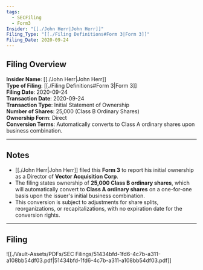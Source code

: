 ```yaml
---
tags:
  - SECFiling
  - Form3
Insider: "[[./John Herr|John Herr]]"
Filing_Type: "[[./Filing Definitions#Form 3|Form 3]]"
Filing_Date: 2020-09-24
---
```


## Filing Overview

**Insider Name**: [[./John Herr|John Herr]]  
**Type of Filing**: [[./Filing Definitions#Form 3|Form 3]]  
**Filing Date**: 2020-09-24  
**Transaction Date**: 2020-09-24  
**Transaction Type**: Initial Statement of Ownership  
**Number of Shares**: 25,000 (Class B Ordinary Shares)  
**Ownership Form**: Direct  
**Conversion Terms**: Automatically converts to Class A ordinary shares upon business combination.  

---

## Notes

- [[./John Herr|John Herr]] filed this **Form 3** to report his initial ownership as a Director of **Vector Acquisition Corp**.
- The filing states ownership of **25,000 Class B ordinary shares**, which will automatically convert to **Class A ordinary shares** on a one-for-one basis upon the issuer's initial business combination.
- This conversion is subject to adjustments for share splits, reorganizations, or recapitalizations, with no expiration date for the conversion rights.

---

## Filing

![[./Vault-Assets/PDFs/SEC Filings/51434bfd-1fd6-4c7b-a311-a108bb54df03.pdf|51434bfd-1fd6-4c7b-a311-a108bb54df03.pdf]]
